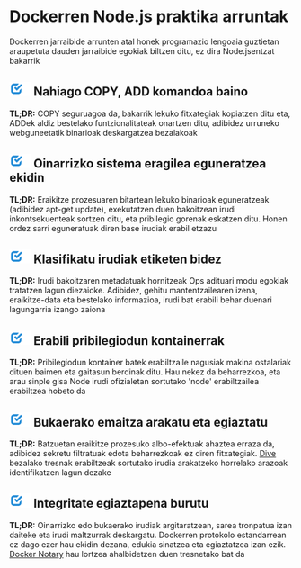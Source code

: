 [✔]: ../../assets/images/checkbox-small-blue.png

# Dockerren Node.js praktika arruntak

Dockerren jarraibide arrunten atal honek programazio lengoaia guztietan araupetuta dauden jarraibide egokiak biltzen ditu, ez dira Node.jsentzat bakarrik

## ![✔] Nahiago COPY, ADD komandoa baino

**TL;DR:** COPY seguruagoa da, bakarrik lekuko fitxategiak kopiatzen ditu eta, ADDek aldiz bestelako funtzionalitateak onartzen ditu, adibidez urruneko webguneetatik binarioak deskargatzea bezalakoak

## ![✔] Oinarrizko sistema eragilea eguneratzea ekidin

**TL;DR:** Eraikitze prozesuaren bitartean lekuko binarioak eguneratzeak (adibidez apt-get update), exekutatzen duen bakoitzean irudi inkontsekuenteak sortzen ditu, eta pribilegio gorenak eskatzen ditu. Honen ordez sarri eguneratuak diren base irudiak erabil etzazu

## ![✔] Klasifikatu irudiak etiketen bidez

**TL;DR:** Irudi bakoitzaren metadatuak hornitzeak Ops adituari modu egokiak tratatzen lagun diezaioke. Adibidez, gehitu mantentzailearen izena, eraikitze-data eta bestelako informazioa, irudi bat erabili behar duenari lagungarria izango zaiona

## ![✔] Erabili pribilegiodun kontainerrak

**TL;DR:** Pribilegiodun kontainer batek erabiltzaile nagusiak makina ostalariak dituen baimen eta gaitasun berdinak ditu. Hau nekez da beharrezkoa, eta arau sinple gisa Node irudi ofizialetan sortutako 'node' erabiltzailea erabiltzea hobeto da

## ![✔] Bukaerako emaitza arakatu eta egiaztatu

**TL;DR:** Batzuetan eraikitze prozesuko albo-efektuak ahaztea erraza da, adibidez sekretu filtratuak edota beharrezkoak ez diren fitxategiak. [Dive](https://github.com/wagoodman/dive) bezalako tresnak erabiltzeak sortutako irudia arakatzeko horrelako arazoak identifikatzen lagun dezake

## ![✔] Integritate egiaztapena burutu

**TL;DR:** Oinarrizko edo bukaerako irudiak argitaratzean, sarea tronpatua izan daiteke eta irudi maltzurrak deskargatu. Dockerren protokolo estandarrean ez dago ezer hau ekidin dezana, edukia sinatzea eta egiaztatzea izan ezik. [Docker Notary](https://docs.docker.com/notary/getting_started/) hau lortzea ahalbidetzen duen tresnetako bat da